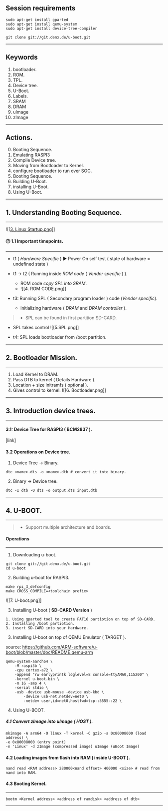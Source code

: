 


## Session requirements

```shell
sudo apt-get install gparted
sudo apt-get install qemu-system
sudo apt-get install device-tree-compiler
```

```shell
git clone git://git.denx.de/u-boot.git
```
----
## Keywords

1. bootloader.
2. ROM.
3. TPL.
4. Device tree.
5. U-Boot.
6. Labels.
7. SRAM
8. DRAM
9. uImage
10. zImage
---
## Actions.
0. Booting Sequence.
1. Emulating RASPI3
2. Compile Device tree.
3. Moving from Bootloader to Kernel.
4. configure bootloader to run over SOC.
5. Booting Sequence.
6. Building U-Boot.
7. installing U-Boot.
8. Using U-Boot.
---
## 1. Understanding Booting Sequence.
---

![[[3. Linux Startup.png](https://github.com/embeddedlinuxworkshop/M2-S2/blob/main/3.%20Linux%20Startup.png)]]

#### 🕐 1.1 Important timepoints.
---

-  t1 ( *Hardware Specific* ) ▶ Power On self test ( state of hardware = undefined state  )
-  t1 &rarr; t2 ( Running inside *ROM code* ( *Vendor specific* ) ).
	- ROM code *copy SPL into SRAM*.
	- ![[4. ROM CODE.png]]

- t3: Running SPL ( Secondary program loader ) code (*Vendor specific*).
	- initializing hardware ( *DRAM* and *DRAM controller* ).

> - SPL can be found in first partition SD-CARD.


- SPL takes control 
	![[5.SPL.png]]

- t4: SPL loads bootloader from /boot partition.

---

## 2. Bootloader Mission.

---

1. Load Kernel to DRAM.
2. Pass DTB to kernel ( Details Hardware ).
3. Location + size initramfs ( optional ).
4. Gives control to kernel.
![[6. Bootloader.png]]
---

## 3. Introduction device trees.
---

#### 3.1: Device Tree for RASPI3 ( BCM2837 ).

[link]
#### 3.2 Operations on Device tree.

1. Device Tree &rarr; Binary.
```shell
dtc <name>.dts -o <name>.dtb # convert it into binary.
```

2. Binary &rarr; Device tree.
```shell
dtc -I dtb -O dts -o output.dts input.dtb
```

---

## 4. U-BOOT.
---

> - Support multiple architecture and boards.

#### Operations
---

1. Downloading u-boot.

```shell
git clone git://git.denx.de/u-boot.git
cd u-boot
```


2. Building u-boot for RASPI3.

```shell
make rpi_3_defconfig
make CROSS_COMPILE=<toolchain prefix>
```

![[7. U-boot.png]]

3. Installing U-boot ( **SD-CARD Version** )

```shell
1. Using gparted tool to create FAT16 partiotion on top of SD-CARD.
2. Installing /boot partiotion.
3. insert SD-CARD into your Hardware.
```

3. Installing U-boot on top of QEMU Emulator ( TARGET ).

source: https://github.com/ARM-software/u-boot/blob/master/doc/README.qemu-arm

```shell
qemu-system-aarch64 \
    -M raspi3b \
    -cpu cortex-a72 \
    -append "rw earlyprintk loglevel=8 console=ttyAMA0,115200" \
    -kernel u-boot.bin \
    -m 1G -smp 4 \
    -serial stdio \
    -usb -device usb-mouse -device usb-kbd \
        -device usb-net,netdev=net0 \
        -netdev user,id=net0,hostfwd=tcp::5555-:22 \
```


4. Using U-BOOT.
##### 4.1 Convert zImage into uImage ( HOST ).

```shell
mkimage -A arm64 -O linux -T kernel -C gzip -a 0x80008000 (load address) \  
-e 0x80008000 (entry point)
-n 'Linux' -d zImage (compressed image) uImage (uBoot Image)
```


#### 4.2 Loading images from flash into RAM ( inside U-BOOT ).

```shell
nand read <RAM address> 280000<nand offset> 400000 <size> # read from nand into RAM.
```

#### 4.3 Booting Kernel.
---

```shell
bootm <Kernel address> <address of ramdisk> <address of dtb>
```

---

